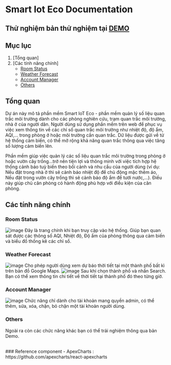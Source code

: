 # Smart Iot Eco Documentation
 
## Thử nghiệm bản thử nghiệm tại [DEMO](http://54.237.117.36)

## Mục lục
1. [Tổng quan]
2. [Các tính năng chính]
    * [Room Status](#room-status)
    * [Weather Forecast](#weather-forecast)
    * [Account Manager](#account-manager)
    * [Others](#others)

##  Tổng quan
Dự án này mô tả phần mềm Smart IoT Eco - phần mềm quản lý số liệu quan trắc môi trường dành cho các phòng nghiên cứu, trạm quan trắc môi trường, nhà ở của người dân. Người dùng sử dụng phần mềm trên web để phục vụ việc xem thông tin về các chỉ số quan trắc môi trường như nhiệt độ, độ ẩm, AQI,... trong phòng ở hoặc môi trường cần quan trắc. Dữ liệu được gửi về từ hệ thống cảm biến, có thể mở rộng khả năng quan trắc thông qua việc tăng số lượng cảm biến lên. 

Phần mềm giúp việc quản lý các số liệu quan trắc môi trường trong phòng ở hoặc vườn cây trồng...trở nên tiện lợi và thông minh với việc tích hợp hệ thống cảnh báo tuỳ biến theo bối cảnh và nhu cầu của người dùng (ví dụ: Nếu đặt trong nhà ở thì sẽ cảnh báo nhiệt độ để chủ động mặc thêm áo, Nếu đặt trong vườn cây trồng thì sẽ cảnh báo độ ẩm để tưới nước,...). Điều này giúp chủ căn phòng có hành động phù hợp với điều kiện của căn phòng.

## Các tính năng chính

### Room Status
![image](https://i.imgur.com/aDG5l75.png)
Đây là trang chính khi bạn truy cập vào hệ thống. Giúp bạn quan sát được các thông số AQI, Nhiệt độ, Độ ẩm của phòng thông qua cảm biến và biểu đồ thống kê các chỉ sổ.

### Weather Forecast
![image](https://i.imgur.com/OoEudKr.png)
Cho phép người dùng xem dự báo thời tiết tại một thành phố bất kì trên bản đồ Google Maps.
![image](https://i.imgur.com/Gjpf06Y.png)
Sau khi chọn thành phố và nhấn Search. Bạn có thể xem thông tin chi tiết về thời tiết tại thành phố đó theo từng giờ.

### Account Manager
![image](https://i.imgur.com/AOfCwG6.png)
Chức năng chỉ dành cho tài khoản mang quyền admin, có thể thêm, sửa, xóa, chặn, bỏ chặn một tài khoản người dùng.

### Others
Ngoài ra còn các chức năng khác bạn có thể trải nghiệm thông qua bản Demo.

<br/>
### Reference component
    - ApexCharts : https://github.com/apexcharts/react-apexcharts
